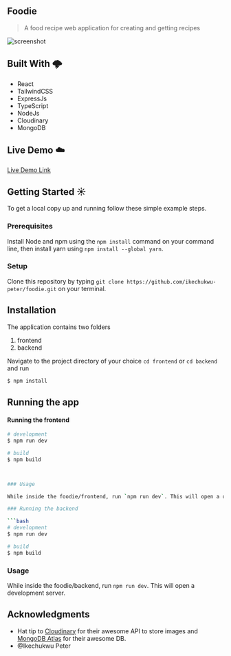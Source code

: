 ## Foodie

> A food recipe web application for creating and getting recipes

![screenshot](./assets/screen.gif)

## Built With 🌩️

- React
- TailwindCSS
- ExpressJs
- TypeScript
- NodeJs
- Cloudinary
- MongoDB

## Live Demo ☁️

[Live Demo Link](https://foodie-frontend-sigma.vercel.app/)

## Getting Started ☀️

To get a local copy up and running follow these simple example steps.

### Prerequisites

Install Node and npm using the `npm install` command on your command line, then install yarn using `npm install --global yarn`.

### Setup

Clone this repository by typing `git clone https://github.com/ikechukwu-peter/foodie.git` on your terminal.

## Installation

The application contains two folders

1. frontend
2. backend

Navigate to the project directory of your choice `cd frontend` or `cd backend` and run

```bash
$ npm install
```

## Running the app

#### Running the frontend

```bash
# development
$ npm run dev

# build
$ npm build



### Usage

While inside the foodie/frontend, run `npm run dev`. This will open a development server.

### Running the backend

```bash
# development
$ npm run dev

# build
$ npm build

```

### Usage

While inside the foodie/backend, run `npm run dev`. This will open a development server.







## Acknowledgments

- Hat tip to [Cloudinary](cloudinary.com) for their awesome API to store images and [MongoDB Atlas](mongodb.com) for their awesome DB.
- @Ikechukwu Peter
